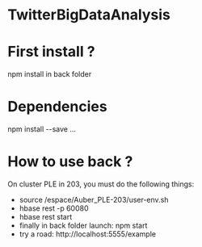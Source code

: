 # TwitterBigDataAnalysis

# First install ?
npm install in back folder

# Dependencies
npm install --save ...

# How to use back ?
On cluster PLE in 203, you must do the following things:
- source /espace/Auber_PLE-203/user-env.sh
- hbase rest -p 60080
- hbase rest start
- finally in back folder launch: npm start
- try a road: http://localhost:5555/example